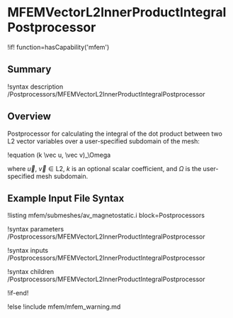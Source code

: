 # MFEMVectorL2InnerProductIntegralPostprocessor

!if! function=hasCapability('mfem')

## Summary

!syntax description /Postprocessors/MFEMVectorL2InnerProductIntegralPostprocessor

## Overview

Postprocessor for calculating the integral of the dot product between two L2 vector variables over a
user-specified subdomain of the mesh:

!equation
(k \vec u, \vec v)_\Omega

where $\vec u$, $\vec v \in \mathrm{L2}$, $k$ is an optional scalar coefficient,
and $\Omega$ is the user-specified mesh subdomain.

## Example Input File Syntax

!listing mfem/submeshes/av_magnetostatic.i block=Postprocessors

!syntax parameters /Postprocessors/MFEMVectorL2InnerProductIntegralPostprocessor

!syntax inputs /Postprocessors/MFEMVectorL2InnerProductIntegralPostprocessor

!syntax children /Postprocessors/MFEMVectorL2InnerProductIntegralPostprocessor

!if-end!

!else
!include mfem/mfem_warning.md
